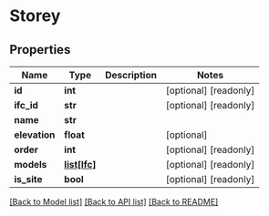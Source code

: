 # Storey

## Properties
Name | Type | Description | Notes
------------ | ------------- | ------------- | -------------
**id** | **int** |  | [optional] [readonly] 
**ifc_id** | **str** |  | [optional] [readonly] 
**name** | **str** |  | 
**elevation** | **float** |  | [optional] 
**order** | **int** |  | [optional] [readonly] 
**models** | [**list[Ifc]**](Ifc.md) |  | [optional] [readonly] 
**is_site** | **bool** |  | [optional] [readonly] 

[[Back to Model list]](../README.md#documentation-for-models) [[Back to API list]](../README.md#documentation-for-api-endpoints) [[Back to README]](../README.md)


